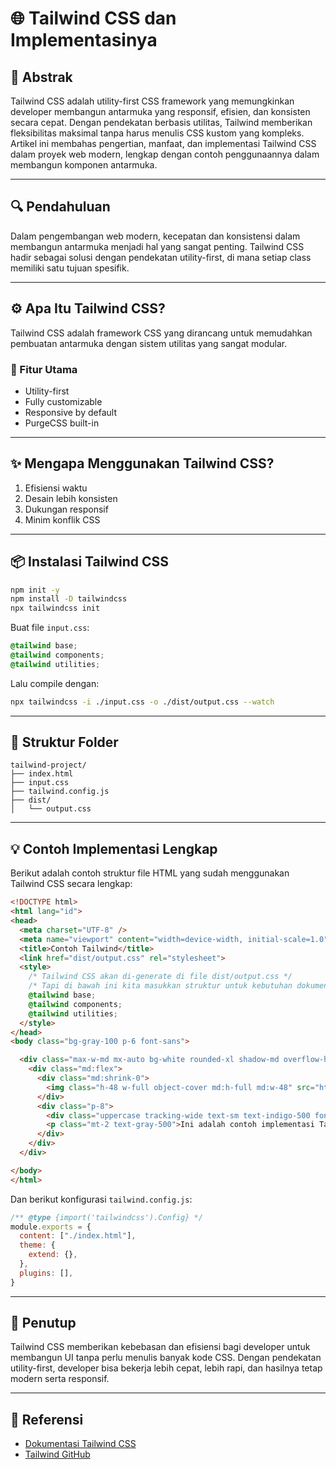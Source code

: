 # 🌐 Tailwind CSS dan Implementasinya

## 📌 Abstrak

Tailwind CSS adalah utility-first CSS framework yang memungkinkan developer membangun antarmuka yang responsif, efisien, dan konsisten secara cepat. Dengan pendekatan berbasis utilitas, Tailwind memberikan fleksibilitas maksimal tanpa harus menulis CSS kustom yang kompleks. Artikel ini membahas pengertian, manfaat, dan implementasi Tailwind CSS dalam proyek web modern, lengkap dengan contoh penggunaannya dalam membangun komponen antarmuka.

---

## 🔍 Pendahuluan

Dalam pengembangan web modern, kecepatan dan konsistensi dalam membangun antarmuka menjadi hal yang sangat penting. Tailwind CSS hadir sebagai solusi dengan pendekatan utility-first, di mana setiap class memiliki satu tujuan spesifik.

---

## ⚙️ Apa Itu Tailwind CSS?

Tailwind CSS adalah framework CSS yang dirancang untuk memudahkan pembuatan antarmuka dengan sistem utilitas yang sangat modular.

### 🔑 Fitur Utama

* Utility-first
* Fully customizable
* Responsive by default
* PurgeCSS built-in

---

## ✨ Mengapa Menggunakan Tailwind CSS?

1. Efisiensi waktu
2. Desain lebih konsisten
3. Dukungan responsif
4. Minim konflik CSS

---

## 📦 Instalasi Tailwind CSS

```bash
npm init -y
npm install -D tailwindcss
npx tailwindcss init
```

Buat file `input.css`:

```css
@tailwind base;
@tailwind components;
@tailwind utilities;
```

Lalu compile dengan:

```bash
npx tailwindcss -i ./input.css -o ./dist/output.css --watch
```

---

## 🧾 Struktur Folder

```
tailwind-project/
├── index.html
├── input.css
├── tailwind.config.js
├── dist/
│   └── output.css
```

---

## 💡 Contoh Implementasi Lengkap

Berikut adalah contoh struktur file HTML yang sudah menggunakan Tailwind CSS secara lengkap:

```html
<!DOCTYPE html>
<html lang="id">
<head>
  <meta charset="UTF-8" />
  <meta name="viewport" content="width=device-width, initial-scale=1.0"/>
  <title>Contoh Tailwind</title>
  <link href="dist/output.css" rel="stylesheet">
  <style>
    /* Tailwind CSS akan di-generate di file dist/output.css */
    /* Tapi di bawah ini kita masukkan struktur untuk kebutuhan dokumentasi */
    @tailwind base;
    @tailwind components;
    @tailwind utilities;
  </style>
</head>
<body class="bg-gray-100 p-6 font-sans">

  <div class="max-w-md mx-auto bg-white rounded-xl shadow-md overflow-hidden md:max-w-2xl">
    <div class="md:flex">
      <div class="md:shrink-0">
        <img class="h-48 w-full object-cover md:h-full md:w-48" src="https://source.unsplash.com/300x200/?nature" alt="Contoh Gambar" />
      </div>
      <div class="p-8">
        <div class="uppercase tracking-wide text-sm text-indigo-500 font-semibold">Contoh Tailwind</div>
        <p class="mt-2 text-gray-500">Ini adalah contoh implementasi Tailwind CSS untuk membuat card yang modern dan responsif.</p>
      </div>
    </div>
  </div>

</body>
</html>
```

Dan berikut konfigurasi `tailwind.config.js`:

```js
/** @type {import('tailwindcss').Config} */
module.exports = {
  content: ["./index.html"],
  theme: {
    extend: {},
  },
  plugins: [],
}
```

---

## 🧾 Penutup

Tailwind CSS memberikan kebebasan dan efisiensi bagi developer untuk membangun UI tanpa perlu menulis banyak kode CSS. Dengan pendekatan utility-first, developer bisa bekerja lebih cepat, lebih rapi, dan hasilnya tetap modern serta responsif.

---

## 🔗 Referensi

* [Dokumentasi Tailwind CSS](https://tailwindcss.com/docs)
* [Tailwind GitHub](https://github.com/tailwindlabs/tailwindcss)

